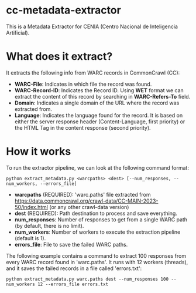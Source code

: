 # cc-metadata-extractor
This is a Metadata Extractor for CENIA (Centro Nacional de Inteligencia Artificial).

# What does it extract?
It extracts the following info from WARC records in CommonCrawl (CC):
- **WARC-File**: Indicates in which file the record was found.
- **WARC-Record-ID**: Indicates the Record ID. Using **WET** format we can extract the content of this record by searching in **WARC-Refers-To** field.
- **Domain**: Indicates a single domain of the URL where the record was extracted from.
- **Language**: Indicates the language found for the record. It is based on either the server response header (Content-Language, first priority) or the HTML Tag in the content response (second priority).

# How it works
To run the extractor pipeline, we can look at the following command format:
~~~
python extract_metadata.py <warcpaths> <dest> [--num_responses, --num_workers, --errors_file]
~~~

- **warcpaths** (REQUIRED): 'warc.paths' file extracted from https://data.commoncrawl.org/crawl-data/CC-MAIN-2023-50/index.html (or any other crawl-data version)
- **dest** (REQUIRED): Path destination to process and save everything.
- **num_responses**: Number of responses to get from a single WARC path (by default, there is no limit).
- **num_workers**: Number of workers to execute the extraction pipeline (default is 1).
- **errors_file**: File to save the failed WARC paths.

The following example contains a command to extract 100 responses from every WARC record found in 'warc.paths'. It runs with 12 workers (threads), and it saves the failed records in a file called 'errors.txt':
~~~
python extract_metadata.py warc.paths dest --num_responses 100 --num_workers 12 --errors_file errors.txt
~~~
